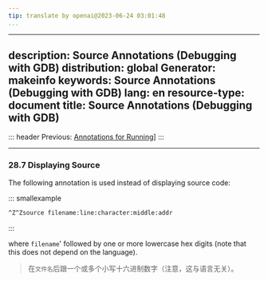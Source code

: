 ```yaml
---
tip: translate by openai@2023-06-24 03:01:48
...
```

---
description: Source Annotations (Debugging with GDB)
distribution: global
Generator: makeinfo
keywords: Source Annotations (Debugging with GDB)
lang: en
resource-type: document
title: Source Annotations (Debugging with GDB)
---
::: header
Previous: [Annotations for Running](Annotations-for-Running.html#Annotations-for-Running)]
:::

---

### 28.7 Displaying Source

The following annotation is used instead of displaying source code:

::: smallexample

```bash
^Z^Zsource filename:line:character:middle:addr
```

:::


where `filename`' followed by one or more lowercase hex digits (note that this does not depend on the language).

> 在`文件名`后跟一个或多个小写十六进制数字（注意，这与语言无关）。
